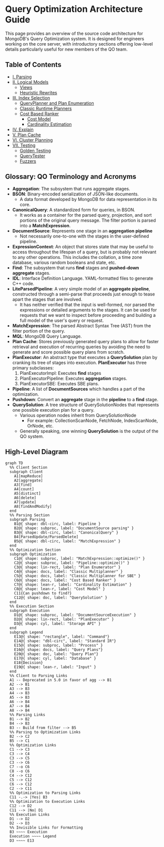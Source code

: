 # Query Optimization Architecture Guide

This page provides an overview of the source code architecture for MongoDB's Query Optimization system. It is designed for engineers working on the core server, with introductory sections offering low-level details particularly useful for new members of the QO team.

## Table of Contents

- [I. Parsing](#parsing)
- [II. Logical Models](#logical-models)
  - [Views](#views)
  - [Heuristic Rewrites](#heuristic-rewrites)
- [III. Index Selection](#iv-index-selection)
  - [QueryPlanner and Plan Enumeration](#queryplanner-and-plan-enumeration)
  - [Classic Runtime Planners](#classic-runtime-planners)
  - [Cost Based Ranker](#cost-based-ranker)
    - [Cost Model](#cost-model)
    - [Cardinality Estimation](#cardinality-estimation)
- [IV. Explain](#explain)
- [V. Plan Cache](#plan-cache)
- [VI. Cluster Planning](#cluster-planning)
- [VII. Testing](#testing)
  - [Golden Testing](#golden-testing)
  - [QueryTester](./query_tester/README.md)
  - [Fuzzers](#fuzzers)

## Glossary: QO Terminology and Acronyms

- **Aggregation**: The subsystem that runs aggregate stages.
- **BSON**: Binary-encoded serialization of JSON-like documents.
  - A data format developed by MongoDB for data representation in its core.
- **CanonicalQuery**: A standardized form for queries, in BSON.
  - It works as a container for the parsed query, projection, and sort portions of the original query message. The filter portion is parsed into a **MatchExpression**.
- **DocumentSource**: Represents one stage in an **aggregation** **pipeline**
  - Not necessarily one-to-one with the stages in the user-defined pipeline.
- **ExpressionContext**: An object that stores state that may be useful to access throughout the lifespan of a query, but is probably not relevant to any other operations. This includes the collation, a time zone database, various random booleans and state, etc.
- **Find**: The subsystem that runs **find** stages and **pushed-down** **aggregate** stages.
- **IDL**: Interface Definition Language. YAML-formatted files to generate C++ code.
- **LiteParsedPipeline**: A very simple model of an **aggregate** **pipeline**, constructed through a semi-parse that proceeds just enough to tease apart the stages that are involved.
  - It has neither verified that the input is well-formed, nor parsed the expressions or detailed arguments to the stages. It can be used for requests that we want to inspect before proceeding and building a full model of the user's query or request.
- **MatchExpression**: The parsed Abstract Syntax Tree (AST) from the filter portion of the query.
- **MQL**: MongoDB Query Language.
- **Plan Cache**: Stores previously generated query plans to allow for faster retrieval and execution of recurring queries by avoiding the need to generate and score possible query plans from scratch.
- **PlanExecutor**: An abstract type that executes a **QuerySolution** plan by cranking its tree of stages into execution. **PlanExecutor** has three primary subclasses:
  1. PlanExecutorImpl: Executes **find** stages
  1. PlanExecutorPipeline: Executes **aggregation** stages.
  1. PlanExecutorSBE: Executes SBE plans.
- **Pipeline**: A list of **DocumentSources** which handles a part of the optimization.
- **Pushdown**: Convert an **aggregate** stage in the **pipeline** to a **find** stage.
- **QuerySolution**: A tree structure of QuerySolutionNodes that represents one possible execution plan for a query.
  - Various operation nodes inherit from QuerySolutionNode
    - For example: CollectionScanNode, FetchNode, IndexScanNode, OrNode, etc.
  - Generally speaking, one winning **QuerySolution** is the output of the QO system.

## High-Level Diagram

```mermaid
graph TD
  %% Client Section
  subgraph Client
    A1[mapReduce]
    A2[aggregate]
    A3[find]
    A4[count]
    A5[distinct]
    A6[delete]
    A7[update]
    A8[findAndModify]
  end
  %% Parsing Section
  subgraph Parsing
    B1@{ shape: dbl-circ, label: Pipeline }
    B2@{ shape: subproc, label: "DocumentSource parsing" }
    B3@{ shape: dbl-circ, label: "CanonicalQuery" }
    B4[ParsedUpdate/ParsedDelete]
    B5@{ shape: dbl-circ, label: "MatchExpression" }
  end
  %% Optimization Section
  subgraph Optimization
    C1@{ shape: subproc, label: "MatchExpression::optimize()" }
    C2@{ shape: subproc, label: "Pipeline::optimize()" }
    C3@{ shape: lin-rect, label: "Plan Enumerator" }
    C4@{ shape: docs, label: "Classic Multiplanner" }
    C5@{ shape: docs, label: "Classic Multiplanner for SBE" }
    C6@{ shape: docs, label: "Cost Based Ranker" }
    C7@{ shape: lean-r, label: "Cardinality Estimation" }
    C8@{ shape: lean-r, label: "Cost Model" }
    C11{Can pushdown to find?}
    C12@{ shape: doc, label: "QuerySolution" }
  end
  %% Execution Section
  subgraph Execution
    D1@{ shape: subproc, label: "DocumentSourceExecution" }
    D2@{ shape: lin-rect, label: "PlanExecutor" }
    D3@{ shape: cyl, label: "Storage API" }
  end
  subgraph Legend
    E13@{ shape: "rectangle", label: "Command"}
    E14@{ shape: "dbl-circ", label: "Standard IR"}
    E15@{ shape: subproc, label: "Process" }
    E16@{ shape: docs, label: "Query Plans"}
    E20@{ shape: doc, label: "Query Plan"}
    E17@{ shape: cyl, label: "Database" }
    E18{Decision}
    E19@{ shape: lean-r, label: "Input" }
  end
  %% Client to Parsing Links
  A1 -- Deprecated in 5.0 in favor of agg --> B1
  A2 --> B1
  A3 --> B3
  A4 --> B3
  A5 --> B3
  A6 --> B4
  A7 --> B4
  A8 --> B4
  %% Parsing Links
  B1 --> B2
  B4 --> B3
  B3 -- Build from filter --> B5
  %% Parsing to Optimization Links
  B2 --> C2
  B5 --> C1
  %% Optimization Links
  C1 --> C3
  C3 --> C4
  C3 --> C5
  C3 --> C6
  C7 --o C6
  C8 --o C6
  C4 --> C12
  C5 --> C12
  C6 --> C12
  C2 --> C11
  %% Optimization to Parsing Links
  C11 -.-> |Yes| B3
  %% Optimization to Execution Links
  C12 --> D2
  C11 --> |No| D1
  %% Execution Links
  D1 --> D2
  D2 --> D3
  %% Invisible Links for Formatting
  B3 ~~~~ Execution
  Execution ~~~~ Legend
  D3 ~~~~ E13
```

